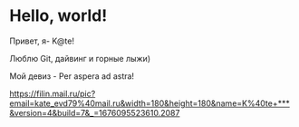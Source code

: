 # Hello, world!

Привет, я- K@te!

Люблю Git, дайвинг и горные лыжи)

Мой девиз - Per aspera ad astra!

https://filin.mail.ru/pic?email=kate_evd79%40mail.ru&width=180&height=180&name=K%40te+***&version=4&build=7&_=1676095523610.2087

